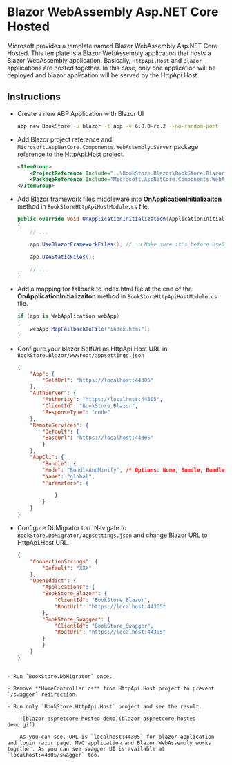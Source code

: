 # Blazor WebAssembly Asp.NET Core Hosted

Microsoft provides a template named Blazor WebAssembly Asp.NET Core Hosted. This template is a Blazor WebAssembly application that hosts a Blazor WebAssembly application. Basically, `HttpApi.Host` and `Blazor` applications are hosted together. In this case, only one application will be deployed and blazor application will be served by the HttpApi.Host.

## Instructions

- Create a new ABP Application with Blazor UI

    ```bash
    abp new BookStore -u blazor -t app -v 6.0.0-rc.2 --no-random-port
    ```

- Add Blazor project reference and `Microsoft.AspNetCore.Components.WebAssembly.Server` package reference to the HttpApi.Host project.
    ```xml
    <ItemGroup>
        <ProjectReference Include="..\BookStore.Blazor\BookStore.Blazor.csproj" />
        <PackageReference Include="Microsoft.AspNetCore.Components.WebAssembly.Server" Version="6.0.8" />
    </ItemGroup>
    ```

- Add Blazor framework files middleware into **OnApplicationInitializaiton** method in `BookStoreHttpApiHostModule.cs` file.
    ```cs
    public override void OnApplicationInitialization(ApplicationInitializationContext context)
    {
        // ...

        app.UseBlazorFrameworkFiles(); // 👈 Make sure it's before UseStaticFiles()

        app.UseStaticFiles();

        // ...
    }
    ```

- Add a mapping for fallback to index.html file at the end of the **OnApplicationInitializaiton** method in `BookStoreHttpApiHostModule.cs` file.

    ```cs
    if (app is WebApplication webApp)
    {
        webApp.MapFallbackToFile("index.html");
    }
    ```

- Configure your blazor SelfUrl as HttpApi.Host URL in `BookStore.Blazor/wwwroot/appsettings.json`

    ```json
    {
        "App": {
            "SelfUrl": "https://localhost:44305"
        },
        "AuthServer": {
            "Authority": "https://localhost:44305",
            "ClientId": "BookStore_Blazor",
            "ResponseType": "code"
        },
        "RemoteServices": {
            "Default": {
            "BaseUrl": "https://localhost:44305"
            }
        },
        "AbpCli": {
            "Bundle": {
            "Mode": "BundleAndMinify", /* Options: None, Bundle, BundleAndMinify */
            "Name": "global",
            "Parameters": {

                }
            }
        }
    }
    ```	

- Configure DbMigrator too. Navigate to `BookStore.DbMigrator/appsettings.json` and change Blazor URL to HttpApi.Host URL.

    ```json
    {
        "ConnectionStrings": {
            "Default": "XXX"
        },
        "OpenIddict": {
            "Applications": {
            "BookStore_Blazor": {
                "ClientId": "BookStore_Blazor",
                "RootUrl": "https://localhost:44305"
            },
            "BookStore_Swagger": {
                "ClientId": "BookStore_Swagger",
                "RootUrl": "https://localhost:44305"
            }
            }
        }
    }
```

- Run `BookStore.DbMigrator` once.

- Remove **HomeController.cs** from HttpApi.Host project to prevent `/swagger` redirection.

- Run only `BookStore.HttpApi.Host` project and see the result.

    ![blazor-aspnetcore-hosted-demo](blazor-aspnetcore-hosted-demo.gif)

    As you can see, URL is `localhost:44305` for blazor application and login razor page. MVC application and Blazor WebAssembly works together. As you can see swagger UI is available at `localhost:44305/swagger` too.
